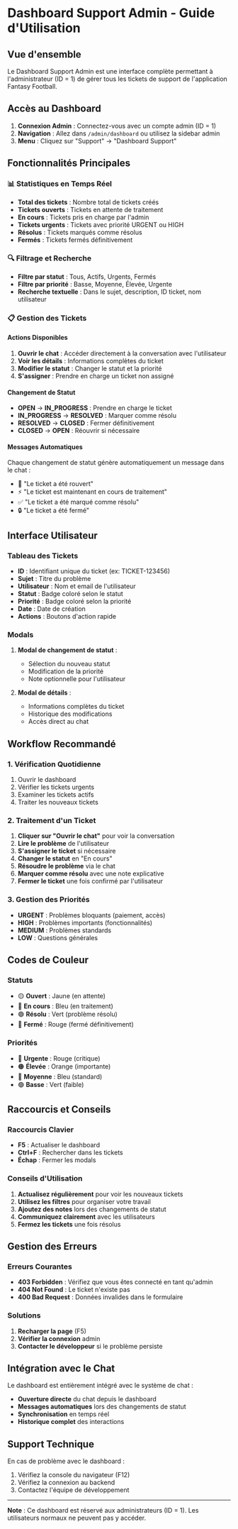 # Dashboard Support Admin - Guide d'Utilisation

## Vue d'ensemble

Le Dashboard Support Admin est une interface complète permettant à l'administrateur (ID = 1) de gérer tous les tickets de support de l'application Fantasy Football.

## Accès au Dashboard

1. **Connexion Admin** : Connectez-vous avec un compte admin (ID = 1)
2. **Navigation** : Allez dans `/admin/dashboard` ou utilisez la sidebar admin
3. **Menu** : Cliquez sur "Support" → "Dashboard Support"

## Fonctionnalités Principales

### 📊 Statistiques en Temps Réel
- **Total des tickets** : Nombre total de tickets créés
- **Tickets ouverts** : Tickets en attente de traitement
- **En cours** : Tickets pris en charge par l'admin
- **Tickets urgents** : Tickets avec priorité URGENT ou HIGH
- **Résolus** : Tickets marqués comme résolus
- **Fermés** : Tickets fermés définitivement

### 🔍 Filtrage et Recherche
- **Filtre par statut** : Tous, Actifs, Urgents, Fermés
- **Filtre par priorité** : Basse, Moyenne, Élevée, Urgente
- **Recherche textuelle** : Dans le sujet, description, ID ticket, nom utilisateur

### 📋 Gestion des Tickets

#### Actions Disponibles
1. **Ouvrir le chat** : Accéder directement à la conversation avec l'utilisateur
2. **Voir les détails** : Informations complètes du ticket
3. **Modifier le statut** : Changer le statut et la priorité
4. **S'assigner** : Prendre en charge un ticket non assigné

#### Changement de Statut
- **OPEN** → **IN_PROGRESS** : Prendre en charge le ticket
- **IN_PROGRESS** → **RESOLVED** : Marquer comme résolu
- **RESOLVED** → **CLOSED** : Fermer définitivement
- **CLOSED** → **OPEN** : Réouvrir si nécessaire

#### Messages Automatiques
Chaque changement de statut génère automatiquement un message dans le chat :
- 🔄 "Le ticket a été rouvert"
- ⚡ "Le ticket est maintenant en cours de traitement"
- ✅ "Le ticket a été marqué comme résolu"
- 🔒 "Le ticket a été fermé"

## Interface Utilisateur

### Tableau des Tickets
- **ID** : Identifiant unique du ticket (ex: TICKET-123456)
- **Sujet** : Titre du problème
- **Utilisateur** : Nom et email de l'utilisateur
- **Statut** : Badge coloré selon le statut
- **Priorité** : Badge coloré selon la priorité
- **Date** : Date de création
- **Actions** : Boutons d'action rapide

### Modals
1. **Modal de changement de statut** :
   - Sélection du nouveau statut
   - Modification de la priorité
   - Note optionnelle pour l'utilisateur

2. **Modal de détails** :
   - Informations complètes du ticket
   - Historique des modifications
   - Accès direct au chat

## Workflow Recommandé

### 1. Vérification Quotidienne
1. Ouvrir le dashboard
2. Vérifier les tickets urgents
3. Examiner les tickets actifs
4. Traiter les nouveaux tickets

### 2. Traitement d'un Ticket
1. **Cliquer sur "Ouvrir le chat"** pour voir la conversation
2. **Lire le problème** de l'utilisateur
3. **S'assigner le ticket** si nécessaire
4. **Changer le statut** en "En cours"
5. **Résoudre le problème** via le chat
6. **Marquer comme résolu** avec une note explicative
7. **Fermer le ticket** une fois confirmé par l'utilisateur

### 3. Gestion des Priorités
- **URGENT** : Problèmes bloquants (paiement, accès)
- **HIGH** : Problèmes importants (fonctionnalités)
- **MEDIUM** : Problèmes standards
- **LOW** : Questions générales

## Codes de Couleur

### Statuts
- 🟡 **Ouvert** : Jaune (en attente)
- 🔵 **En cours** : Bleu (en traitement)
- 🟢 **Résolu** : Vert (problème résolu)
- 🔴 **Fermé** : Rouge (fermé définitivement)

### Priorités
- 🔴 **Urgente** : Rouge (critique)
- 🟠 **Élevée** : Orange (importante)
- 🔵 **Moyenne** : Bleu (standard)
- 🟢 **Basse** : Vert (faible)

## Raccourcis et Conseils

### Raccourcis Clavier
- **F5** : Actualiser le dashboard
- **Ctrl+F** : Rechercher dans les tickets
- **Échap** : Fermer les modals

### Conseils d'Utilisation
1. **Actualisez régulièrement** pour voir les nouveaux tickets
2. **Utilisez les filtres** pour organiser votre travail
3. **Ajoutez des notes** lors des changements de statut
4. **Communiquez clairement** avec les utilisateurs
5. **Fermez les tickets** une fois résolus

## Gestion des Erreurs

### Erreurs Courantes
- **403 Forbidden** : Vérifiez que vous êtes connecté en tant qu'admin
- **404 Not Found** : Le ticket n'existe pas
- **400 Bad Request** : Données invalides dans le formulaire

### Solutions
1. **Recharger la page** (F5)
2. **Vérifier la connexion** admin
3. **Contacter le développeur** si le problème persiste

## Intégration avec le Chat

Le dashboard est entièrement intégré avec le système de chat :
- **Ouverture directe** du chat depuis le dashboard
- **Messages automatiques** lors des changements de statut
- **Synchronisation** en temps réel
- **Historique complet** des interactions

## Support Technique

En cas de problème avec le dashboard :
1. Vérifiez la console du navigateur (F12)
2. Vérifiez la connexion au backend
3. Contactez l'équipe de développement

---

**Note** : Ce dashboard est réservé aux administrateurs (ID = 1). Les utilisateurs normaux ne peuvent pas y accéder.
